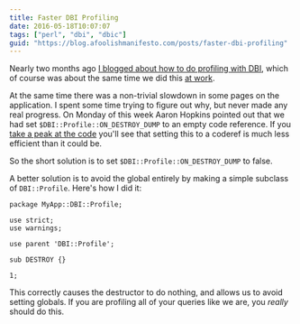 ```yaml
---
title: Faster DBI Profiling
date: 2016-05-18T10:07:07
tags: ["perl", "dbi", "dbic"]
guid: "https://blog.afoolishmanifesto.com/posts/faster-dbi-profiling"
---
```

Nearly two months ago [I blogged about how to do profiling with
DBI](/posts/dbi-logging-and-profiling), which of course was about the same time
we did this [at work](https://www.ziprecruiter.com/).

At the same time there was a non-trivial slowdown in some pages on the
application.  I spent some time trying to figure out why, but never made any
real progress.  On Monday of this week Aaron Hopkins pointed out that we had set
`$DBI::Profile::ON_DESTROY_DUMP` to an empty code reference.  If you [take a peak
at the code](https://metacpan.org/source/TIMB/DBI-1.636/lib/DBI/Profile.pm#L933)
you'll see that setting this to a coderef is much less efficient than it could be.

So the short solution is to set `$DBI::Profile::ON_DESTROY_DUMP` to false.

A better solution is to avoid the global entirely by making a simple subclass of
`DBI::Profile`.  Here's how I did it:

```
package MyApp::DBI::Profile;

use strict;
use warnings;

use parent 'DBI::Profile';

sub DESTROY {}

1;
```

This correctly causes the destructor to do nothing, and allows us to avoid
setting globals.  If you are profiling all of your queries like we are, you
*really* should do this.
